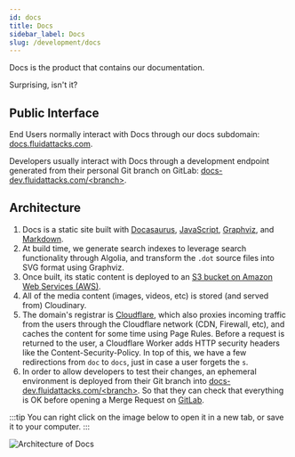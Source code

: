 ```yaml
---
id: docs
title: Docs
sidebar_label: Docs
slug: /development/docs
---
```


Docs is the product that contains our documentation.

Surprising, isn't it?

## Public Interface

End Users normally interact with Docs through our docs subdomain:
[docs.fluidattacks.com](https://docs.fluidattacks.com/).

Developers usually interact with Docs through a development endpoint
generated from their personal Git branch on GitLab:
[docs-dev.fluidattacks.com/&lt;branch&gt;](https://docs-dev.fluidattacks.com).

## Architecture

1. Docs is a static site
   built with [Docasaurus](https://docusaurus.io/),
   [JavaScript](https://en.wikipedia.org/wiki/JavaScript),
   [Graphviz](https://graphviz.org/),
   and [Markdown](https://www.markdownguide.org/).
1. At build time,
   we generate search indexes to leverage search functionality through Algolia,
   and transform the `.dot` source files into SVG format using Graphviz.
1. Once built,
   its static content is deployed to an
   [S3 bucket on Amazon Web Services (AWS)](/development/stack/aws/s3).
1. All of the media content (images, videos, etc)
   is stored (and served from) Cloudinary.
1. The domain's registrar is [Cloudflare](/development/stack/cloudflare),
   which also proxies incoming traffic from the users
   through the Cloudflare network (CDN, Firewall, etc),
   and caches the content for some time using Page Rules.
   Before a request is returned to the user,
   a Cloudflare Worker adds HTTP security headers like the Content-Security-Policy.
   In top of this, we have a few redirections from `doc` to `docs`,
   just in case a user forgets the `s`.
1. In order to allow developers to test their changes,
   an ephemeral environment is deployed from their Git branch
   into [docs-dev.fluidattacks.com/&lt;branch&gt;](https://docs-dev.fluidattacks.com).
   So that they can check that everything is OK
   before opening a Merge Request on [GitLab](/development/stack/gitlab).

:::tip
You can right click on the image below
to open it in a new tab,
or save it to your computer.
:::

![Architecture of Docs](./docs-arch.dot.svg)

<!--
Conventions for Arch:

AWS
    bgcolor="0.1 0.4 1.0"
    node[fillcolor="0.1 0.8 1.0"]
  edge[color="0.1 0.8 1.0"]
Cloudflare
    bgcolor="0.6 0.4 1.0"
    node[fillcolor="0.6 0.8 1.0"]
  edge[color="0.6 0.8 1.0"]
GitLab
    bgcolor="0.8 0.4 1.0"
    node[fillcolor="0.8 0.8 1.0"]
  edge[color="0.8 0.8 1.0"]
Other:
    bgcolor="/x11/white"
    node[fillcolor="/x11/lightgray"]
  edge[color="/x11/black"]
-->
